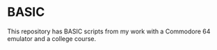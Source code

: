 # BASIC
This repository has BASIC scripts from my work with a Commodore 64 emulator and a college course.
